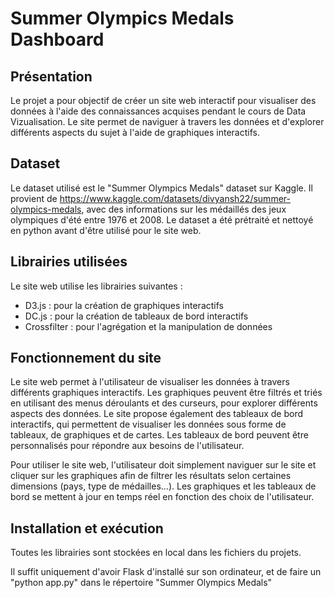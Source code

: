 # Summer Olympics Medals Dashboard

## Présentation

Le projet a pour objectif de créer un site web interactif pour visualiser des données à l'aide des connaissances acquises pendant le cours de Data Vizualisation. Le site permet de naviguer à travers les données et d'explorer différents aspects du sujet à l'aide de graphiques interactifs.

## Dataset

Le dataset utilisé est le "Summer Olympics Medals" dataset sur Kaggle. Il provient de https://www.kaggle.com/datasets/divyansh22/summer-olympics-medals, avec des informations sur les médaillés des jeux olympiques d'été entre 1976 et 2008. Le dataset a été prétraité et nettoyé en python avant d'être utilisé pour le site web.

## Librairies utilisées

Le site web utilise les librairies suivantes :

- D3.js : pour la création de graphiques interactifs
- DC.js : pour la création de tableaux de bord interactifs
- Crossfilter : pour l'agrégation et la manipulation de données

## Fonctionnement du site

Le site web permet à l'utilisateur de visualiser les données à travers différents graphiques interactifs. Les graphiques peuvent être filtrés et triés en utilisant des menus déroulants et des curseurs, pour explorer différents aspects des données.
Le site propose également des tableaux de bord interactifs, qui permettent de visualiser les données sous forme de tableaux, de graphiques et de cartes. Les tableaux de bord peuvent être personnalisés pour répondre aux besoins de l'utilisateur.

Pour utiliser le site web, l'utilisateur doit simplement naviguer sur le site et cliquer sur les graphiques afin de filtrer les résultats selon certaines dimensions (pays, type de médailles...). Les graphiques et les tableaux de bord se mettent à jour en temps réel en fonction des choix de l'utilisateur. 

## Installation et exécution

Toutes les librairies sont stockées en local dans les fichiers du projets.

Il suffit uniquement d'avoir Flask d'installé sur son ordinateur, et de faire un "python app.py" dans le répertoire "Summer Olympics Medals"
